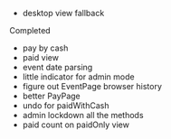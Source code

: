 * desktop view fallback

Completed
* pay by cash
* paid view
* event date parsing
* little indicator for admin mode
* figure out EventPage browser history
* better PayPage
* undo for paidWithCash
* admin lockdown all the methods
* paid count on paidOnly view
